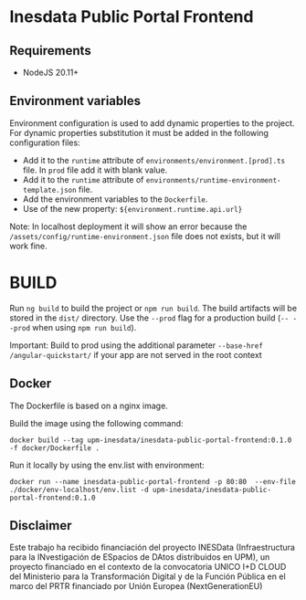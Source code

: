 # Inesdata Public Portal Frontend

## Requirements

- NodeJS 20.11+

## Environment variables

Environment configuration is used to add dynamic properties to the project. For dynamic properties substitution it must be added in the following configuration files:

- Add it to the `runtime` attribute of `environments/environment.[prod].ts` file. In `prod` file add it with blank value.
- Add it to the `runtime` attribute of `environments/runtime-environment-template.json` file.
- Add the environment variables to the `Dockerfile`.
- Use of the new property: `${environment.runtime.api.url}`

Note: In localhost deployment it will show an error because the `/assets/config/runtime-environment.json` file does not exists, but it will work fine.

# BUILD

Run `ng build` to build the project or `npm run build`. The build artifacts will be stored in the `dist/` directory. Use the `--prod` flag for a production build (`-- --prod` when using `npm run build`).

Important: Build to prod using the additional parameter `--base-href /angular-quickstart/` if your app are not served in the root context

## Docker

The Dockerfile is based on a nginx image.

Build the image using the following command:

```
docker build --tag upm-inesdata/inesdata-public-portal-frontend:0.1.0 -f docker/Dockerfile .
```

Run it locally by using the env.list with environment:

```
docker run --name inesdata-public-portal-frontend -p 80:80  --env-file ./docker/env-localhost/env.list -d upm-inesdata/inesdata-public-portal-frontend:0.1.0
```

## Disclaimer

Este trabajo ha recibido financiación del proyecto INESData (Infraestructura para la INvestigación de ESpacios de DAtos distribuidos en UPM), un proyecto financiado en el contexto de la convocatoria UNICO I+D CLOUD del Ministerio para la Transformación Digital y de la Función Pública en el marco del PRTR financiado por Unión Europea (NextGenerationEU)